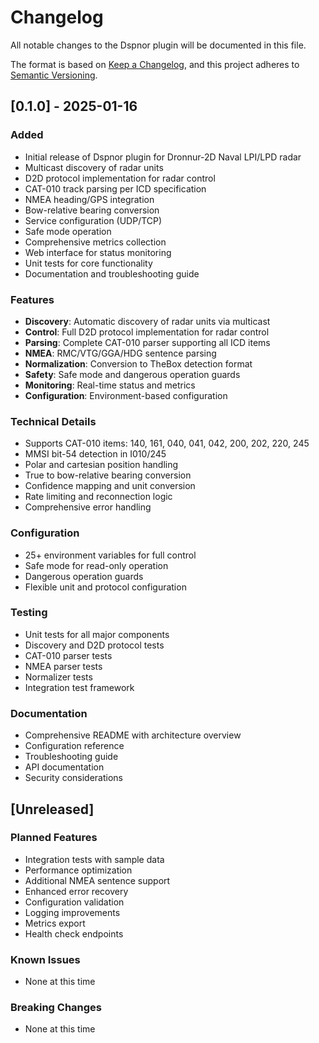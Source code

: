 # Changelog

All notable changes to the Dspnor plugin will be documented in this file.

The format is based on [Keep a Changelog](https://keepachangelog.com/en/1.0.0/),
and this project adheres to [Semantic Versioning](https://semver.org/spec/v2.0.0.html).

## [0.1.0] - 2025-01-16

### Added
- Initial release of Dspnor plugin for Dronnur-2D Naval LPI/LPD radar
- Multicast discovery of radar units
- D2D protocol implementation for radar control
- CAT-010 track parsing per ICD specification
- NMEA heading/GPS integration
- Bow-relative bearing conversion
- Service configuration (UDP/TCP)
- Safe mode operation
- Comprehensive metrics collection
- Web interface for status monitoring
- Unit tests for core functionality
- Documentation and troubleshooting guide

### Features
- **Discovery**: Automatic discovery of radar units via multicast
- **Control**: Full D2D protocol implementation for radar control
- **Parsing**: Complete CAT-010 parser supporting all ICD items
- **NMEA**: RMC/VTG/GGA/HDG sentence parsing
- **Normalization**: Conversion to TheBox detection format
- **Safety**: Safe mode and dangerous operation guards
- **Monitoring**: Real-time status and metrics
- **Configuration**: Environment-based configuration

### Technical Details
- Supports CAT-010 items: 140, 161, 040, 041, 042, 200, 202, 220, 245
- MMSI bit-54 detection in I010/245
- Polar and cartesian position handling
- True to bow-relative bearing conversion
- Confidence mapping and unit conversion
- Rate limiting and reconnection logic
- Comprehensive error handling

### Configuration
- 25+ environment variables for full control
- Safe mode for read-only operation
- Dangerous operation guards
- Flexible unit and protocol configuration

### Testing
- Unit tests for all major components
- Discovery and D2D protocol tests
- CAT-010 parser tests
- NMEA parser tests
- Normalizer tests
- Integration test framework

### Documentation
- Comprehensive README with architecture overview
- Configuration reference
- Troubleshooting guide
- API documentation
- Security considerations

## [Unreleased]

### Planned Features
- Integration tests with sample data
- Performance optimization
- Additional NMEA sentence support
- Enhanced error recovery
- Configuration validation
- Logging improvements
- Metrics export
- Health check endpoints

### Known Issues
- None at this time

### Breaking Changes
- None at this time

